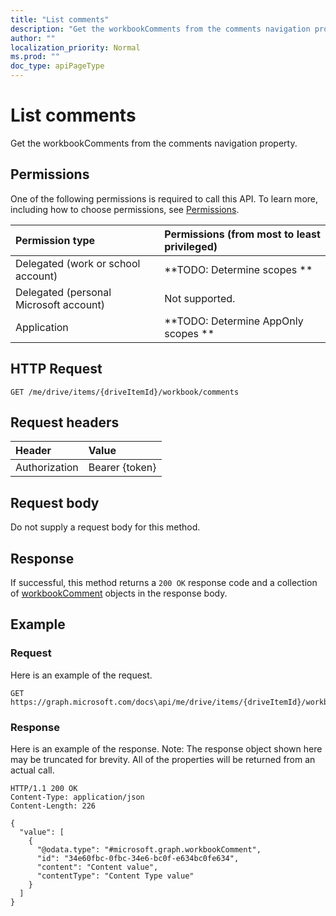 ```yaml
---
title: "List comments"
description: "Get the workbookComments from the comments navigation property."
author: ""
localization_priority: Normal
ms.prod: ""
doc_type: apiPageType
---
```


# List comments

Get the workbookComments from the comments navigation property.

## Permissions
One of the following permissions is required to call this API. To learn more, including how to choose permissions, see [Permissions](/concepts/permissions-reference.md).

|Permission type|Permissions (from most to least privileged)|
|:---|:---|
|Delegated (work or school account)|**TODO: Determine scopes **|
|Delegated (personal Microsoft account)|Not supported.|
|Application|**TODO: Determine AppOnly scopes **|

## HTTP Request
<!-- {
  "blockType": "ignored"
}
-->
``` http
GET /me/drive/items/{driveItemId}/workbook/comments
```

## Request headers
|Header|Value|
|:---|:---|
|Authorization|Bearer {token}|

## Request body
Do not supply a request body for this method.

## Response
If successful, this method returns a `200 OK` response code and a collection of [workbookComment](../resources/workbookcomment.md) objects in the response body.

## Example

### Request
Here is an example of the request.
<!-- {
  "blockType": "request",
  "name": "get_workbookcomment"
}
-->
``` http
GET https://graph.microsoft.com/docs\api/me/drive/items/{driveItemId}/workbook/comments
```

### Response
Here is an example of the response. Note: The response object shown here may be truncated for brevity. All of the properties will be returned from an actual call.
<!-- {
  "blockType": "response",
  "truncated": true,
  "@odata.type": "collection(microsoft.graph.workbookcomment)"
}
-->
``` http
HTTP/1.1 200 OK
Content-Type: application/json
Content-Length: 226

{
  "value": [
    {
      "@odata.type": "#microsoft.graph.workbookComment",
      "id": "34e60fbc-0fbc-34e6-bc0f-e634bc0fe634",
      "content": "Content value",
      "contentType": "Content Type value"
    }
  ]
}
```

